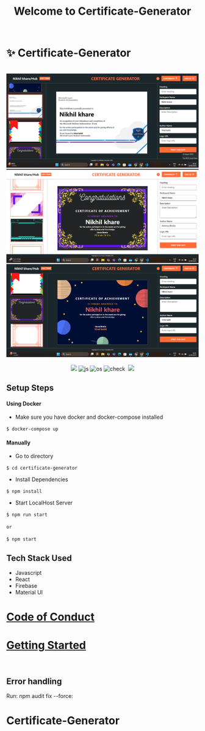 <h1 align="center">Welcome to Certificate-Generator</h1> 
<br>

# ✨ Certificate-Generator


<br>

<div align="center">

  <img src="screenshot/Screenshot1.png" />
  <img src="screenshot/Screenshot2.png" />
  <img src="screenshot/Screenshot3.png" />
</div>

<br>

<div align="center">
  <img src="https://forthebadge.com/images/badges/for-you.svg" />
  <img src="https://forthebadge.com/images/badges/made-with-javascript.svg" alt="js">
  <img src="https://forthebadge.com/images/badges/open-source.svg" alt="os">
  <img src="https://forthebadge.com/images/badges/check-it-out.svg" alt="check">
  <img src="" alt="">
  <img src="https://forthebadge.com/images/badges/built-by-developers.svg" />
</div>

## Setup Steps

#### Using Docker

- Make sure you have docker and docker-compose installed

```
$ docker-compose up
```

#### Manually

- Go to directory

```
$ cd certificate-generator
```

- Install Dependencies

```
$ npm install
```

- Start LocalHost Server

```
$ npm run start

or

$ npm start
```

## Tech Stack Used

- Javascript
- React
- Firebase
- Material UI

# [Code of Conduct](CODE_OF_CONDUCT.md)

# [Getting Started](CONTRIBUTING.md)

<br>



## Error handling

Run: npm audit fix --force:
# Certificate-Generator
